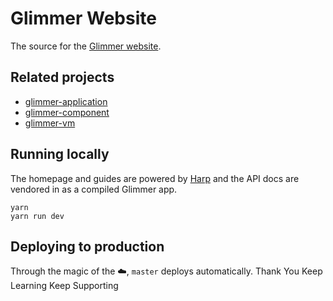# Glimmer Website

The source for the [Glimmer website](https://glimmerjs.com/).

## Related projects

 * [glimmer-application](https://github.com/glimmerjs/glimmer-application)
 * [glimmer-component](https://github.com/glimmerjs/glimmer-component)
 * [glimmer-vm](https://github.com/tildeio/glimmer)

## Running locally

The homepage and guides are powered by [Harp](http://harpjs.com/) and the API
docs are vendored in as a compiled Glimmer app.

```
yarn
yarn run dev
```

## Deploying to production

Through the magic of the ☁️, `master` deploys automatically.
Thank You
Keep Learning Keep Supporting
